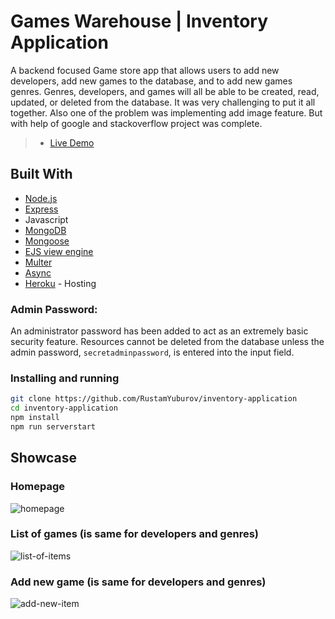 # Games Warehouse | Inventory Application

A backend focused Game store app that allows users to add new developers, add new games to the database, and to add new games genres. Genres, developers, and games will all be able to be created, read, updated, or deleted from the database.
It was very challenging to put it all together. Also one of the problem was implementing add image feature. But with help of google and stackoverflow project was complete.

> - [Live Demo](https://radiant-coast-44842.herokuapp.com/)

## Built With

- [Node.js](https://nodejs.org/)
- [Express](https://expressjs.com/)
- Javascript
- [MongoDB](https://www.mongodb.com)
- [Mongoose](https://mongoosejs.com/)
- [EJS view engine](https://ejs.co/)
- [Multer](https://www.npmjs.com/package/multer)
- [Async](caolan.github.io/async/)
- [Heroku](https://www.heroku.com/) - Hosting

### Admin Password:

An administrator password has been added to act as an extremely basic security feature. Resources cannot be deleted from the database unless the admin password, `secretadminpassword`, is entered into the input field.

### Installing and running

```bash
git clone https://github.com/RustamYuburov/inventory-application
cd inventory-application
npm install
npm run serverstart
```

## Showcase

### Homepage

![homepage](https://user-images.githubusercontent.com/66270461/144750617-282280e8-85e9-41a2-894c-9b7d68b00c87.png)

### List of games (is same for developers and genres)

![list-of-items](https://user-images.githubusercontent.com/66270461/144750620-72253e42-1897-476b-a50b-f227c1ae9d7c.png)

### Add new game (is same for developers and genres)

![add-new-item](https://user-images.githubusercontent.com/66270461/144750621-92f407e6-9547-4c9d-87e1-aa100a7f6272.png)